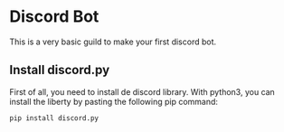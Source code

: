 # Discord Bot
This is a very basic guild to make your first discord bot.

## Install discord.py
First of all, you need to install de discord library. With python3, you can install the liberty by pasting the following pip command:
```
pip install discord.py
```
